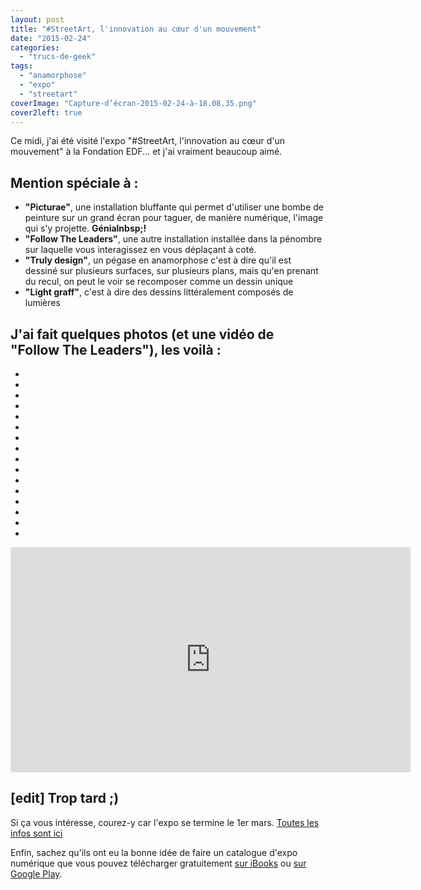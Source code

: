```yaml
---
layout: post
title: "#StreetArt, l'innovation au cœur d'un mouvement"
date: "2015-02-24"
categories: 
  - "trucs-de-geek"
tags: 
  - "anamorphose"
  - "expo"
  - "streetart"
coverImage: "Capture-d’écran-2015-02-24-à-18.08.35.png"
cover2left: true
---
```


Ce midi, j'ai été visité l'expo "#StreetArt, l'innovation au cœur d'un mouvement" à la Fondation EDF... et j'ai vraiment beaucoup aimé.

## Mention spéciale à :

- **"Picturae"**, une installation bluffante qui permet d'utiliser une bombe de peinture sur un grand écran pour taguer, de manière numérique, l'image qui s'y projette. **Génialnbsp;!**
- **"Follow The Leaders"**, une autre installation installée dans la pénombre sur laquelle vous interagissez en vous déplaçant à coté.
- **"Truly design"**, un pégase en anamorphose c'est à dire qu'il est dessiné sur plusieurs surfaces, sur plusieurs plans, mais qu'en prenant du recul, on peut le voir se recomposer comme un dessin unique
- **"Light graff"**, c'est à dire des dessins littéralement composés de lumières

## J'ai fait quelques photos (et une vidéo de "Follow The Leaders"), les voilà :

<div id="jardin-slider" class="splide">
<div class="splide__track">
<ul class="splide__list">
<li class="splide__slide"><img src="/images/streetart/streetart-linnovation-au-cur-dun-mouvement_16012406944_o.jpg" alt=""></li>
<li class="splide__slide"><img src="/images/streetart/streetart-linnovation-au-cur-dun-mouvement_16634556495_o.jpg" alt=""></li>
<li class="splide__slide"><img src="/images/streetart/streetart-linnovation-au-cur-dun-mouvement_16634536575_o.jpg" alt=""></li>
<li class="splide__slide"><img src="/images/streetart/streetart-linnovation-au-cur-dun-mouvement_16013422944_o.jpg" alt=""></li>
<li class="splide__slide"><img src="/images/streetart/streetart-linnovation-au-cur-dun-mouvement_16447557290_o.jpg" alt=""></li>
<li class="splide__slide"><img src="/images/streetart/streetart-linnovation-au-cur-dun-mouvement_16633875302_o.jpg" alt=""></li>
<li class="splide__slide"><img src="/images/streetart/streetart-linnovation-au-cur-dun-mouvement_16015709443_o.jpg" alt=""></li>
<li class="splide__slide"><img src="/images/streetart/streetart-linnovation-au-cur-dun-mouvement_16428277837_o.jpg" alt=""></li>
<li class="splide__slide"><img src="/images/streetart/streetart-linnovation-au-cur-dun-mouvement_16448733849_o.jpg" alt=""></li>
<li class="splide__slide"><img src="/images/streetart/streetart-linnovation-au-cur-dun-mouvement_16013397664_o.jpg" alt=""></li>
<li class="splide__slide"><img src="/images/streetart/streetart-linnovation-au-cur-dun-mouvement_16609589566_o.jpg" alt=""></li>
<li class="splide__slide"><img src="/images/streetart/streetart-linnovation-au-cur-dun-mouvement_16633485121_o.jpg" alt=""></li>
<li class="splide__slide"><img src="/images/streetart/streetart-linnovation-au-cur-dun-mouvement_16448771449_o.jpg" alt=""></li>
<li class="splide__slide"><img src="/images/streetart/streetart-linnovation-au-cur-dun-mouvement_16014786713_o.jpg" alt=""></li>
<li class="splide__slide"><img src="/images/streetart/streetart-linnovation-au-cur-dun-mouvement_16634534785_o.jpg" alt=""></li>
<li class="splide__slide"><img src="/images/streetart/streetart-linnovation-au-cur-dun-mouvement_16428342767_o.jpg" alt=""></li>
</ul>
</div>
</div>

<div class="center">
<iframe src="https://player.vimeo.com/video/342137388?byline=0&amp;portrait=0" width="640" height="360" frameborder="0" allow="autoplay; fullscreen" allowfullscreen></iframe>
</div>

## \[edit\] Trop tard ;)

Si ça vous intéresse, courez-y car l'expo se termine le 1er mars. [Toutes les infos sont ici](http://fondation.edf.com/249/programmes/nos-expositions/streetart-l-innovation-au-coeur-d-un-mouvement)

Enfin, sachez qu'ils ont eu la bonne idée de faire un catalogue d'expo numérique que vous pouvez télécharger gratuitement [sur iBooks](https://itunes.apple.com/fr/book/street-art/id930125036?mt=11) ou [sur Google Play](https://play.google.com/store/books/details?id=WLPSBAAAQBAJ).
